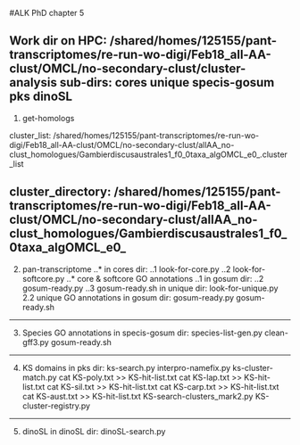 #ALK PhD chapter 5

Work dir on HPC:
	/shared/homes/125155/pant-transcriptomes/re-run-wo-digi/Feb18_all-AA-clust/OMCL/no-secondary-clust/cluster-analysis
sub-dirs:
	cores
	unique
	specis-gosum 
	pks
	dinoSL
---
1. get-homologs

cluster_list: 
	/shared/homes/125155/pant-transcriptomes/re-run-wo-digi/Feb18_all-AA-clust/OMCL/no-secondary-clust/allAA_no-clust_homologues/Gambierdiscusaustrales1_f0_0taxa_algOMCL_e0_.cluster_list

cluster_directory: 
	/shared/homes/125155/pant-transcriptomes/re-run-wo-digi/Feb18_all-AA-clust/OMCL/no-secondary-clust/allAA_no-clust_homologues/Gambierdiscusaustrales1_f0_0taxa_algOMCL_e0_
---
2. pan-transcriptome
	..*  in cores dir:
	..1 look-for-core.py
        ..2 look-for-softcore.py
		..* core & softcore GO annotations
		..1 in gosum dir:
		..2 gosum-ready.py
		..3 gosum-ready.sh
	in unique dir:
	look-for-unique.py
		2.2 unique GO annotations
		in gosum dir:
		gosum-ready.py
		gosum-ready.sh
---	
3. Species GO annotations 
	in specis-gosum dir:
	species-list-gen.py
	clean-gff3.py
	gosum-ready.sh
---
4. KS domains
	in pks dir:
	ks-search.py
	interpro-namefix.py
	ks-cluster-match.py
	cat KS-poly.txt >> KS-hit-list.txt
	cat KS-lap.txt >> KS-hit-list.txt
	cat KS-sil.txt >> KS-hit-list.txt
	cat KS-carp.txt >> KS-hit-list.txt
	cat KS-aust.txt >> KS-hit-list.txt
	KS-search-clusters_mark2.py
	KS-cluster-registry.py
---
5. dinoSL
	in dinoSL dir:
	dinoSL-search.py
